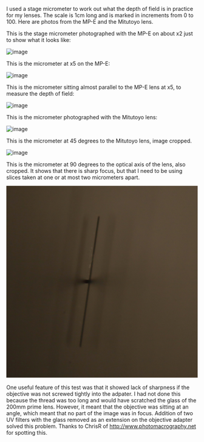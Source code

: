 I used a stage micrometer to work out what the depth of field is in practice for my lenses. The scale is 1cm long and is marked in increments from 0 to 100. Here are photos from the MP-E and the Mitutoyo lens. 

This is the stage micrometer photographed with the MP-E on about x2 just to show what it looks like: 

 <img src="images/MP-E.JPG" alt="image"/>

This is the micrometer at x5 on the MP-E: 

 <img src="images/MP-Ex5.JPG" alt="image"/>

This is the micrometer sitting almost parallel to the MP-E lens at x5, to measure the depth of field: 

<img src="images/MP-EDepth.JPG" alt="image"/>
 

This is the micrometer photographed with the Mitutoyo lens: 

 <img src="images/Mity.JPG" alt="image"/>

This is the micrometer at 45 degrees to the Mitutoyo lens, image cropped. 

<img src="images/MityDepth-uncrop.JPG" alt="image"/>
 

This is the micrometer at 90 degrees to the optical axis of the lens, also cropped. It shows that there is sharp focus, but that I need to be using slices taken at one or at most two micrometers apart.  

<img src="images/MityDepth.jpg" alt="image"/>
 
One useful feature of this test was that it showed lack of sharpness if the objective was not screwed tightly into the adpater. I had not done this because the thread was too long and would have scratched the glass of the 200mm prime lens. However, it meant that the objective was sitting at an angle, which meant that no part of the image was in focus. Addition of two UV filters with the glass removed as an extension on the objective adapter solved this problem. Thanks to ChrisR of http://www.photomacrography.net for spotting this. 
